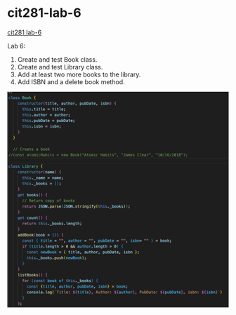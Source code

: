 # cit281-lab-6
[cit281 lab-6](https://github.com/UO-CIT-qiqima/cit281-lab-6)

Lab 6:
1. Create and test Book class.
2. Create and test Library class.
3. Add at least two more books to the library.
4. Add ISBN and a delete book method.

<img src="lab6.png">
